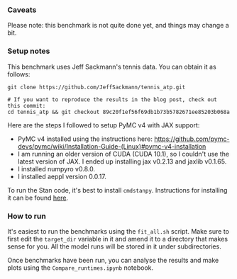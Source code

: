 ### Caveats

Please note: this benchmark is not quite done yet, and things may change a bit.

### Setup notes

This benchmark uses Jeff Sackmann's tennis data. You can obtain it as follows:

```
git clone https://github.com/JeffSackmann/tennis_atp.git

# If you want to reproduce the results in the blog post, check out this commit:
cd tennis_atp && git checkout 89c20f1ef56f69db1b73b5782671ee85203b068a
```

Here are the steps I followed to setup PyMC v4 with JAX support:

* PyMC v4 installed using the instructions here: https://github.com/pymc-devs/pymc/wiki/Installation-Guide-(Linux)#pymc-v4-installation
* I am running an older version of CUDA (CUDA 10.1), so I couldn't use the
  latest version of JAX. I ended up installing jax v0.2.13 and jaxlib v0.1.65.
* I installed numpyro v0.8.0.
* I installed aeppl version 0.0.17.

To run the Stan code, it's best to install `cmdstanpy`. Instructions for
installing it can be found [here](https://mc-stan.org/cmdstanpy/installation.html).

### How to run

It's easiest to run the benchmarks using the `fit_all.sh` script. Make sure to
first edit the `target_dir` variable in it and amend it to a directory that
makes sense for you. All the model runs will be stored in it under
subdirectories.

Once benchmarks have been run, you can analyse the results and make plots using
the `Compare_runtimes.ipynb` notebook.
